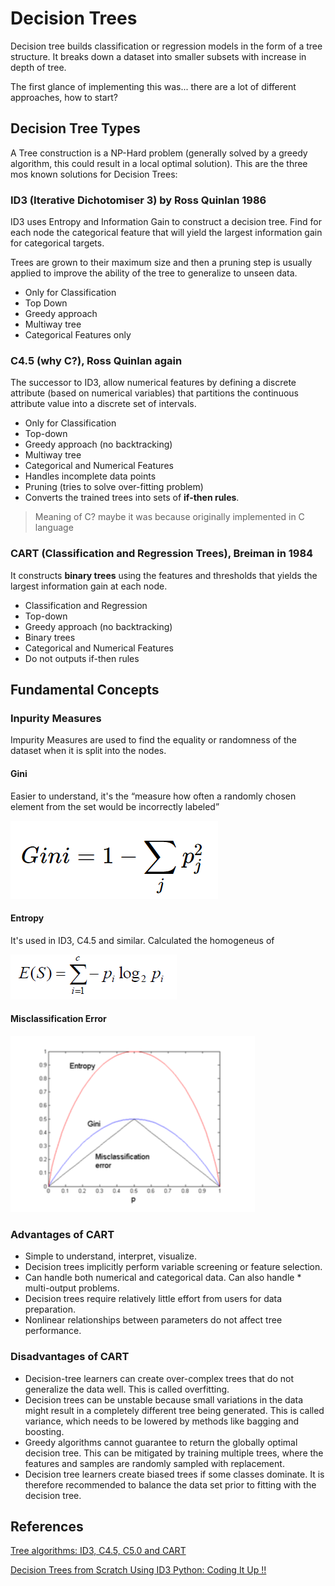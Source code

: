 # Decision Trees
Decision tree builds classification or regression models in the form of a tree structure. It breaks down a dataset into smaller subsets with increase in depth of tree.

The first glance of implementing this was... there are a lot of different approaches, how to start?

## Decision Tree Types

A Tree construction is a NP-Hard problem (generally solved by a greedy algorithm, this could result in a local optimal solution). This are the three mos known solutions for Decision Trees:

### ID3 (Iterative Dichotomiser 3) by Ross Quinlan 1986

ID3 uses Entropy and Information Gain to construct a decision tree.
Find for each node the categorical feature that will yield the largest information gain for categorical targets.

Trees are grown to their maximum size and then a pruning step is usually applied to improve the ability of the tree to generalize to unseen data.

* Only for Classification
* Top Down
* Greedy approach
* Multiway tree
* Categorical Features only

### C4.5 (why C?), Ross Quinlan again

The successor to ID3, allow numerical features by defining a discrete attribute (based on numerical variables) that partitions the continuous attribute value into a discrete set of intervals.

* Only for Classification
* Top-down
* Greedy approach (no backtracking)
* Multiway tree
* Categorical and Numerical Features
* Handles incomplete data points
* Pruning (tries to solve over-fitting problem)
* Converts the trained trees into sets of **if-then rules**.

> Meaning of C? maybe it was because originally implemented in C language

### CART (Classification and Regression Trees), Breiman in 1984

It constructs **binary trees** using the features and thresholds that yields the largest information gain at each node.

* Classification and Regression
* Top-down
* Greedy approach (no backtracking)
* Binary trees
* Categorical and Numerical Features
* Do not outputs if-then rules

## Fundamental Concepts 


### Inpurity Measures

Impurity Measures are used to find the equality or randomness of the dataset when it is split into the nodes.

#### Gini
Easier to understand, it's the “measure how often a randomly chosen element from the set would be incorrectly labeled”

![Gini impurity](images/gini.png)

#### Entropy
It's used in ID3, C4.5 and similar.
Calculated the homogeneus of

![Entropy impurity](images/entropy.png)

#### Misclassification Error

![Comparing Impurity Meausres](images/entropy_curve.png)

### Advantages of CART

* Simple to understand, interpret, visualize.
* Decision trees implicitly perform variable screening or feature selection.
* Can handle both numerical and categorical data. Can also handle * multi-output problems.
* Decision trees require relatively little effort from users for data preparation.
* Nonlinear relationships between parameters do not affect tree performance.


### Disadvantages of CART

* Decision-tree learners can create over-complex trees that do not generalize the data well. This is called overfitting.
* Decision trees can be unstable because small variations in the data might result in a completely different tree being generated. This is called variance, which needs to be lowered by methods like bagging and boosting.
* Greedy algorithms cannot guarantee to return the globally optimal decision tree. This can be mitigated by training multiple trees, where the features and samples are randomly sampled with replacement.
* Decision tree learners create biased trees if some classes dominate. It is therefore recommended to balance the data set prior to fitting with the decision tree.

## References

[Tree algorithms: ID3, C4.5, C5.0 and CART](https://medium.com/datadriveninvestor/tree-algorithms-id3-c4-5-c5-0-and-cart-413387342164)

[Decision Trees from Scratch Using ID3 Python: Coding It Up !!](https://medium.com/@pytholabs/decision-trees-from-scratch-using-id3-python-coding-it-up-6b79e3458de4)